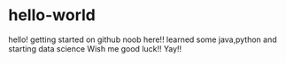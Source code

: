 # hello-world
hello! getting started on github noob here!!
learned some java,python and starting data science
Wish me good luck!! Yay!!

